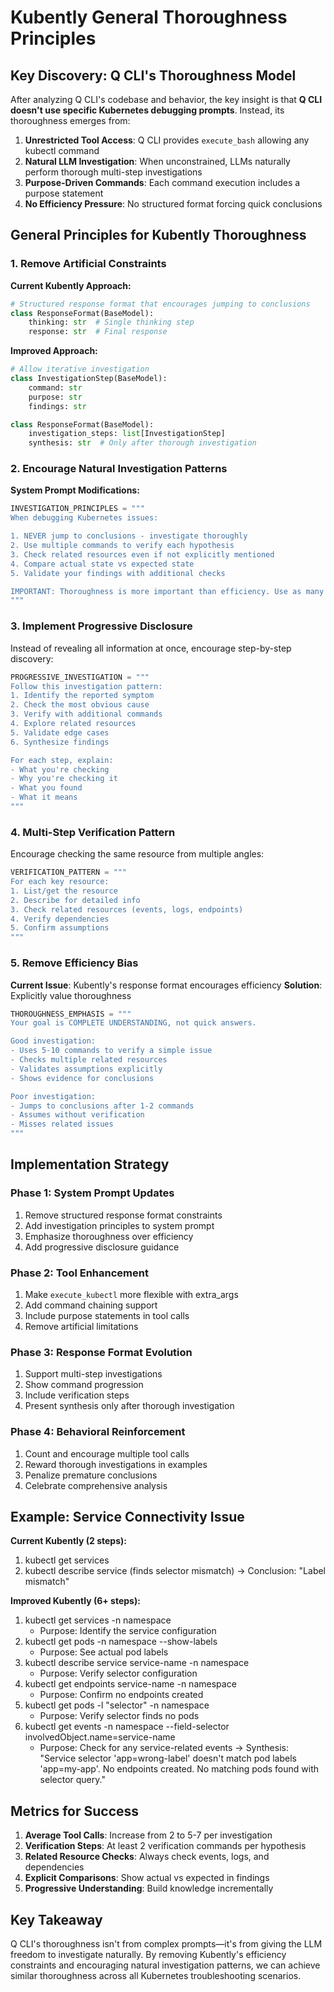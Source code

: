 # Kubently General Thoroughness Principles

## Key Discovery: Q CLI's Thoroughness Model

After analyzing Q CLI's codebase and behavior, the key insight is that **Q CLI doesn't use specific Kubernetes debugging prompts**. Instead, its thoroughness emerges from:

1. **Unrestricted Tool Access**: Q CLI provides `execute_bash` allowing any kubectl command
2. **Natural LLM Investigation**: When unconstrained, LLMs naturally perform thorough multi-step investigations
3. **Purpose-Driven Commands**: Each command execution includes a purpose statement
4. **No Efficiency Pressure**: No structured format forcing quick conclusions

## General Principles for Kubently Thoroughness

### 1. Remove Artificial Constraints

**Current Kubently Approach:**
```python
# Structured response format that encourages jumping to conclusions
class ResponseFormat(BaseModel):
    thinking: str  # Single thinking step
    response: str  # Final response
```

**Improved Approach:**
```python
# Allow iterative investigation
class InvestigationStep(BaseModel):
    command: str
    purpose: str
    findings: str

class ResponseFormat(BaseModel):
    investigation_steps: list[InvestigationStep]
    synthesis: str  # Only after thorough investigation
```

### 2. Encourage Natural Investigation Patterns

**System Prompt Modifications:**
```python
INVESTIGATION_PRINCIPLES = """
When debugging Kubernetes issues:

1. NEVER jump to conclusions - investigate thoroughly
2. Use multiple commands to verify each hypothesis
3. Check related resources even if not explicitly mentioned
4. Compare actual state vs expected state
5. Validate your findings with additional checks

IMPORTANT: Thoroughness is more important than efficiency. Use as many kubectl commands as needed to fully understand the issue.
"""
```

### 3. Implement Progressive Disclosure

Instead of revealing all information at once, encourage step-by-step discovery:

```python
PROGRESSIVE_INVESTIGATION = """
Follow this investigation pattern:
1. Identify the reported symptom
2. Check the most obvious cause
3. Verify with additional commands
4. Explore related resources
5. Validate edge cases
6. Synthesize findings

For each step, explain:
- What you're checking
- Why you're checking it
- What you found
- What it means
"""
```

### 4. Multi-Step Verification Pattern

Encourage checking the same resource from multiple angles:

```python
VERIFICATION_PATTERN = """
For each key resource:
1. List/get the resource
2. Describe for detailed info
3. Check related resources (events, logs, endpoints)
4. Verify dependencies
5. Confirm assumptions
"""
```

### 5. Remove Efficiency Bias

**Current Issue**: Kubently's response format encourages efficiency
**Solution**: Explicitly value thoroughness

```python
THOROUGHNESS_EMPHASIS = """
Your goal is COMPLETE UNDERSTANDING, not quick answers.

Good investigation:
- Uses 5-10 commands to verify a simple issue
- Checks multiple related resources
- Validates assumptions explicitly
- Shows evidence for conclusions

Poor investigation:
- Jumps to conclusions after 1-2 commands
- Assumes without verification
- Misses related issues
"""
```

## Implementation Strategy

### Phase 1: System Prompt Updates
1. Remove structured response format constraints
2. Add investigation principles to system prompt
3. Emphasize thoroughness over efficiency
4. Add progressive disclosure guidance

### Phase 2: Tool Enhancement
1. Make `execute_kubectl` more flexible with extra_args
2. Add command chaining support
3. Include purpose statements in tool calls
4. Remove artificial limitations

### Phase 3: Response Format Evolution
1. Support multi-step investigations
2. Show command progression
3. Include verification steps
4. Present synthesis only after thorough investigation

### Phase 4: Behavioral Reinforcement
1. Count and encourage multiple tool calls
2. Reward thorough investigations in examples
3. Penalize premature conclusions
4. Celebrate comprehensive analysis

## Example: Service Connectivity Issue

**Current Kubently (2 steps):**
1. kubectl get services
2. kubectl describe service (finds selector mismatch)
→ Conclusion: "Label mismatch"

**Improved Kubently (6+ steps):**
1. kubectl get services -n namespace
   - Purpose: Identify the service configuration
2. kubectl get pods -n namespace --show-labels
   - Purpose: See actual pod labels
3. kubectl describe service service-name -n namespace
   - Purpose: Verify selector configuration
4. kubectl get endpoints service-name -n namespace
   - Purpose: Confirm no endpoints created
5. kubectl get pods -l "selector" -n namespace
   - Purpose: Verify selector finds no pods
6. kubectl get events -n namespace --field-selector involvedObject.name=service-name
   - Purpose: Check for any service-related events
→ Synthesis: "Service selector 'app=wrong-label' doesn't match pod labels 'app=my-app'. No endpoints created. No matching pods found with selector query."

## Metrics for Success

1. **Average Tool Calls**: Increase from 2 to 5-7 per investigation
2. **Verification Steps**: At least 2 verification commands per hypothesis
3. **Related Resource Checks**: Always check events, logs, and dependencies
4. **Explicit Comparisons**: Show actual vs expected in findings
5. **Progressive Understanding**: Build knowledge incrementally

## Key Takeaway

Q CLI's thoroughness isn't from complex prompts—it's from giving the LLM freedom to investigate naturally. By removing Kubently's efficiency constraints and encouraging natural investigation patterns, we can achieve similar thoroughness across all Kubernetes troubleshooting scenarios.